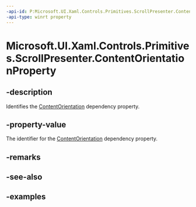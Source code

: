 ```yaml
---
-api-id: P:Microsoft.UI.Xaml.Controls.Primitives.ScrollPresenter.ContentOrientationProperty
-api-type: winrt property
---
```


# Microsoft.UI.Xaml.Controls.Primitives.ScrollPresenter.ContentOrientationProperty

<!--
public static Microsoft.UI.Xaml.DependencyProperty ContentOrientationProperty { get; }
-->


## -description

Identifies the [ContentOrientation](scrollpresenter_contentorientation.md) dependency property.

## -property-value

The identifier for the [ContentOrientation](scrollpresenter_contentorientation.md) dependency property.

## -remarks

## -see-also

## -examples


